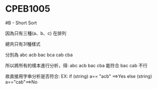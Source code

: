 # CPEB1005
#B - Short Sort


因為只有三種(a、b、c) 在排列

總共只有3!種樣式 

分別為
abc acb 
bac bca
cab cba


所以將所有的樣本進行分析，得:
abc acb bac cba 能符合
bac cab 不行

故直接用字串分析是否符合:
EX:
if (string) a== "acb" ==>Yes
else (string) a=="cab"==>No
